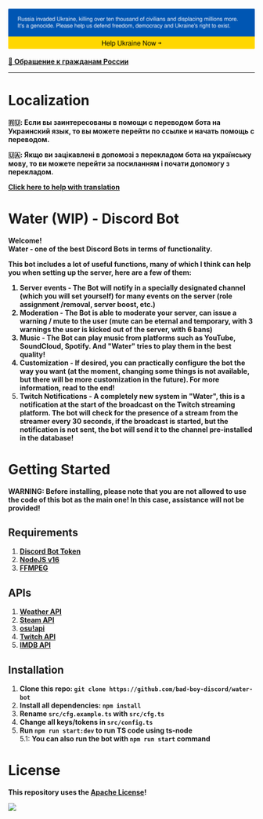 [![Stand With Ukraine](https://raw.githubusercontent.com/vshymanskyy/StandWithUkraine/main/banner2-direct.svg)](https://help.unicef.org/ukraine-emergency/)

<strong>[📢 Обращение к гражданам России](https://github.com/vshymanskyy/StandWithUkraine/blob/main/docs/ToRussianPeople.md)</strong>

<hr>

# Localization

<strong>
🇷🇺: Если вы заинтересованы в помощи с переводом бота на Украинский язык, то вы можете перейти по ссылке и начать помощь с переводом.

🇺🇦: Якщо ви зацікавлені в допомозі з перекладом бота на українську мову, то ви можете перейти за посиланням і почати допомогу з перекладом.

[Click here to help with translation](https://crowdin.com/project/water-discord-bot)
</strong>

# Water (WIP) - Discord Bot

<strong>Welcome! <br />
Water - one of the best Discord Bots in terms of functionality.</strong>

<strong>This bot includes a lot of useful functions, many of which I think can help you when setting up the server, here are a few of them:

1. Server events - The Bot will notify in a specially designated channel (which you will set yourself) for many events on the server (role assignment /removal, server boost, etc.)
2. Moderation - The Bot is able to moderate your server, can issue a warning / mute to the user (mute can be eternal and temporary, with 3 warnings the user is kicked out of the server, with 6 bans)
3. Music - The Bot can play music from platforms such as YouTube, SoundCloud, Spotify. And "Water" tries to play them in the best quality!
4. Customization - If desired, you can practically configure the bot the way you want (at the moment, changing some things is not available, but there will be more customization in the future). For more information, read to the end!
5. Twitch Notifications - A completely new system in "Water", this is a notification at the start of the broadcast on the Twitch streaming platform. The bot will check for the presence of a stream from the streamer every 30 seconds, if the broadcast is started, but the notification is not sent, the bot will send it to the channel pre-installed in the database!
   </strong>

# Getting Started

<strong>WARNING: Before installing, please note that you are not allowed to use the code of this bot as the main one! In this case, assistance will not be provided!</strong>

## Requirements

1. <strong>[Discord Bot Token](https://discord.com/developers/applications)</strong>
2. <strong>[NodeJS v16](https://nodejs.org/)</strong>
3. <strong>[FFMPEG](https://ffmpeg.org/download.html)</strong>

## APIs

1. <strong>[Weather API](https://openweathermap.org/api)</strong>
2. <strong>[Steam API](https://steamcommunity.com/dev/apikey)</strong>
3. <strong>[osu!api](https://osu.ppy.sh/p/api)</strong>
4. <strong>[Twitch API](https://dev.twitch.tv/console)</strong>
5. <strong>[IMDB API](https://imdb-api.com)</strong>

## Installation

1. <strong>Clone this repo: `git clone https://github.com/bad-boy-discord/water-bot`</strong>
2. <strong>Install all dependencies: `npm install`</strong>
3. <strong>Rename `src/cfg.example.ts` with `src/cfg.ts`</strong>
4. <strong>Change all keys/tokens in `src/config.ts`</strong>
5. <strong>Run `npm run start:dev` to run TS code using ts-node</strong> <br>
   5.1: <strong>You can also run the bot with `npm run start` command</strong>

# License

<strong>This repository uses the [Apache License](https://github.com/bad-boy-discord/water-bot/blob/master/LICENSE)!</strong>

<a href="https://top.gg/bot/891819280318996501">
  <img src="https://top.gg/api/widget/891819280318996501.svg">
</a>
